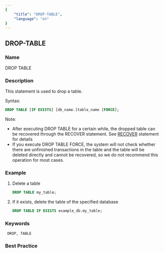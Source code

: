 ```yaml
---
{
    "title": "DROP-TABLE",
    "language": "en"
}
---
```


<!--
Licensed to the Apache Software Foundation (ASF) under one
or more contributor license agreements.  See the NOTICE file
distributed with this work for additional information
regarding copyright ownership.  The ASF licenses this file
to you under the Apache License, Version 2.0 (the
"License"); you may not use this file except in compliance
with the License.  You may obtain a copy of the License at

  http://www.apache.org/licenses/LICENSE-2.0

Unless required by applicable law or agreed to in writing,
software distributed under the License is distributed on an
"AS IS" BASIS, WITHOUT WARRANTIES OR CONDITIONS OF ANY
KIND, either express or implied.  See the License for the
specific language governing permissions and limitations
under the License.
-->

## DROP-TABLE

### Name

DROP TABLE

### Description

This statement is used to drop a table.

Syntax:

```sql
DROP TABLE [IF EXISTS] [db_name.]table_name [FORCE];
````


Note:

- After executing DROP TABLE for a certain while, the dropped table can be recovered through the RECOVER statement. See [RECOVER](../../../../sql-manual/sql-reference/Database-Administration-Statements/RECOVER) statement for details
- If you execute DROP TABLE FORCE, the system will not check whether there are unfinished transactions in the table and the table will be deleted directly and cannot be recovered, so we do not recommend this operation for most cases.

### Example

1. Delete a table
   
     ```sql
     DROP TABLE my_table;
     ````
    
2. If it exists, delete the table of the specified database
   
     ```sql
     DROP TABLE IF EXISTS example_db.my_table;
     ````

### Keywords

     DROP, TABLE

### Best Practice
